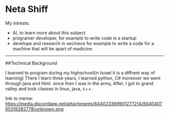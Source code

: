 # Neta Shiff

My intrests:

- AI, to learn more about this subject.
- programer developer, for example to write code in a startup
- develope and research in secinece for example to write a code for a machine that will be apart of madicine.

---

##Technical Background

I learned to program during my highschool(in Israel it is a diffrent way of learning)
There I learn three years,
I learned python, C# moreover we went through java and html.
since then I was in the army,
After, I got to grand valley and took classes in linux, java, c++.


link to meme:
https://media.discordapp.net/attachments/644023369901277214/804040765319282778/unknown.png


